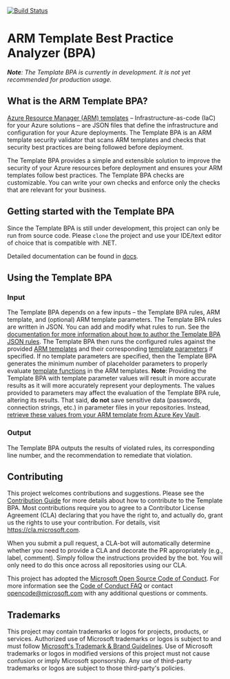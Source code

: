[![Build Status](https://dev.azure.com/azure/armory/_apis/build/status/Azure.armory?branchName=main)](https://dev.azure.com/azure/armory/_build/latest?definitionId=91&branchName=main)

# ARM Template Best Practice Analyzer (BPA)
***Note**: The Template BPA is currently in development. It is not yet recommended for production usage.*
 
## What is the ARM Template BPA?
[Azure Resource Manager (ARM) templates](https://docs.microsoft.com/en-us/azure/azure-resource-manager/templates/overview) – Infrastructure-as-code (IaC) for your Azure solutions – are JSON files that define the infrastructure and configuration for your Azure deployments. The Template BPA is an ARM template security validator that scans ARM templates and checks that security best practices are being followed before deployment. 
 
The Template BPA provides a simple and extensible solution to improve the security of your Azure resources before deployment and ensures your ARM templates follow best practices. The Template BPA checks are customizable. You can write your own checks and enforce only the checks that are relevant for your business. 
 
 
## Getting started with the Template BPA
Since the Template BPA is still under development, this project can only be run from source code. Please `clone` the project and use your IDE/text editor of choice that is compatible with .NET.

Detailed documentation can be found in [docs](./docs).
 
## Using the Template BPA
 
### Input
The Template BPA depends on a few inputs – the Template BPA rules, ARM template, and (optional) ARM template parameters. The Template BPA rules are written in JSON. You can add and modify what rules to run. See the [documentation for more information about how to author the Template BPA JSON rules](./docs/authoring-json-rules.md). The Template BPA then runs the configured rules against the provided [ARM templates]( https://docs.microsoft.com/en-us/azure/azure-resource-manager/templates/) and their corresponding [template parameters](https://docs.microsoft.com/en-us/azure/azure-resource-manager/templates/parameter-files) if specified. If no template parameters are specified, then the Template BPA generates the minimum number of placeholder parameters to properly evaluate [template functions](https://docs.microsoft.com/en-us/azure/azure-resource-manager/templates/template-functions) in the ARM templates. **Note**: Providing the Template BPA with template parameter values will result in more accurate results as it will more accurately represent your deployments. The values provided to parameters may affect the evaluation of the Template BPA rule, altering its results. That said, **do not** save sensitive data (passwords, connection strings, etc.) in parameter files in your repositories. Instead, [retrieve these values from  your ARM template from Azure Key Vault](https://docs.microsoft.com/en-us/azure/azure-resource-manager/templates/key-vault-parameter?tabs=azure-cli#reference-secrets-with-static-id). 

### Output
The Template BPA outputs the results of violated rules, its corresponding line number, and the recommendation to remediate that violation.
 
## Contributing
This project welcomes contributions and suggestions. Please see the [Contribution Guide](./CONTRIBUTING.md) for more details about how to contribute to the Template BPA. Most contributions require you to
agree to a Contributor License Agreement (CLA) declaring that you have the right to,
and actually do, grant us the rights to use your contribution. For details, visit
https://cla.microsoft.com.

When you submit a pull request, a CLA-bot will automatically determine whether you need
to provide a CLA and decorate the PR appropriately (e.g., label, comment). Simply follow the
instructions provided by the bot. You will only need to do this once across all repositories using our CLA.

This project has adopted the [Microsoft Open Source Code of Conduct](https://opensource.microsoft.com/codeofconduct/).
For more information see the [Code of Conduct FAQ](https://opensource.microsoft.com/codeofconduct/faq/)
or contact [opencode@microsoft.com](mailto:opencode@microsoft.com) with any additional questions or comments.

## Trademarks
This project may contain trademarks or logos for projects, products, or services. Authorized use of Microsoft trademarks or logos is subject to and must follow [Microsoft's Trademark & Brand Guidelines](https://www.microsoft.com/en-us/legal/intellectualproperty/trademarks/usage/general). Use of Microsoft trademarks or logos in modified versions of this project must not cause confusion or imply Microsoft sponsorship. Any use of third-party trademarks or logos are subject to those third-party's policies.